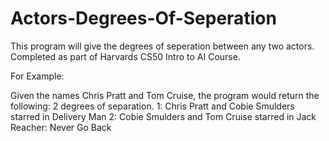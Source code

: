 # Actors-Degrees-Of-Seperation
This program will give the degrees of seperation between any two actors. Completed as part of Harvards CS50 Intro to AI Course.

For Example:

Given the names Chris Pratt and Tom Cruise, the program would return the following:
2 degrees of separation.
1: Chris Pratt and Cobie Smulders starred in Delivery Man
2: Cobie Smulders and Tom Cruise starred in Jack Reacher: Never Go Back
